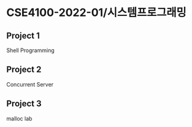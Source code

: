 # CSE4100-2022-01/시스템프로그래밍

## Project 1
Shell Programming

## Project 2
Concurrent Server

## Project 3
malloc lab
